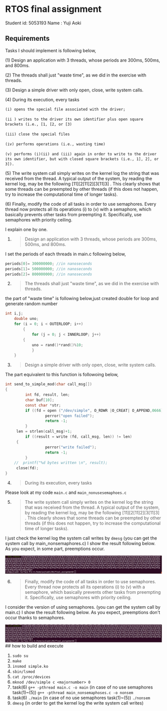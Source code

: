 # RTOS final assignment

Student id: 5053193
Name : Yuji Aoki

## Requirements

Tasks I should implement is following below,

(1) Design an application with 3 threads, whose periods are 300ms, 500ms, and 800ms.

(2) The threads shall just "waste time", as we did in the exercise with threads.

(3) Design a simple driver with only open, close, write system calls.

(4) During its execution, every tasks 

	(i) opens the special file associated with the driver;

	(ii ) writes to the driver its own identifier plus open square brackets (i.e., [1, [2, or [3)

	(iii) close the special files

	(iv) performs operations (i.e., wasting time)

	(v) performs (i)(ii) and (iii) again in order to write to the driver its own identifier, but with closed square brackets (i.e., 1], 2], or 3]).

(5) The write system call simply writes on the kernel log the string that was received from the thread. A typical output of the system, by reading the kernel log, may be the following [11][2[11]2][3[11]3]  . This clearly shows that some threads can be preempted by other threads (if this does not happen, try to increase the computational time of longer tasks).

(6) Finally, modify the code of all tasks in order to use semaphores. Every thread now protects all its operations (i) to (v) with a semaphore, which basically prevents other tasks from preempting it. Specifically, use semaphores with priority ceiling.  


I explain one by one.

1. >Design an application with 3 threads, whose periods are 300ms, 500ms, and 800ms. 

I set the periods of each threads in main.c following below,
```c 
periods[0]= 300000000; //in nanoseconds
periods[1]= 500000000; //in nanoseconds
periods[2]= 800000000; //in nanoseconds
```

2. >The threads shall just "waste time", as we did in the exercise with threads.

the part of "waste time" is following below,just created double for loop and generate random number
```c 
int i,j;
	double uno;
  	for (i = 0; i < OUTERLOOP; i++)
    	{
      		for (j = 0; j < INNERLOOP; j++)
		{
			uno = rand()*rand()%10;
    		}
  	}
```

3. > Design a simple driver with only open, close, write system calls.

The part equivalent to this function is followoing below,

```c 
int send_to_simple_mod(char call_msg[]) 
{
         int fd, result, len;
         char buf[10];
         const char *str;
         if ((fd = open ("/dev/simple", O_RDWR |O_CREAT| O_APPEND,0666)) == -1) {
                  perror("open failed");
                  return -1;
         }
	 len = strlen(call_msg)+1;
         if ((result = write (fd, call_msg, len)) != len) 
	 {
                  perror("write failed");
                  return -1;
         }
	//  printf("%d bytes written \n", result);
	 close(fd);
}
```

4. > During its execution, every tasks 

Please look at my code `main.c` and `main_nonusesemaphoes.c`

5. >  The write system call simply writes on the kernel log the string that was received from the thread. A typical output of the system, by reading the kernel log, may be the following [11][2[11]2][3[11]3]  . This clearly shows that some threads can be preempted by other threads (if this does not happen, try to increase the computational time of longer tasks).

I just check the kernel log the system call writes by `dmesg` (you can get the system call by main_nonsemaphores.c)
I show the result following below. As you expect, in some part, preemptions occur.

<div align="center">
<img src="result_task1-5(non-usesemaphores).png" alt="pic" title="タイトル">
</div>


6. > Finally, modify the code of all tasks in order to use semaphores. Every thread now protects all its operations (i) to (v) with a semaphore, which basically prevents other tasks from preempting it. Specifically, use semaphores with priority ceiling. 

I consider the version of using semaphores. (you can get the system call by main.c)
I show the result following below. As you expect, preemptions don't occur thanks to semaphores.

<div align="center">
<img src="result_task6.png" alt="pic" title="タイトル">
</div>
## how to build and execute

1. `sudo su`
2. `make`
3. `insmod simple.ko`
4. `sbin/lsmod`
5. `cat /proc/devices`
6. `mknod /dev/simple c <majornumber> 0 `
7. task(6) `g++ -pthread main.c -o main` 
(in case of no use semaphores task(1)~(5)) `g++ -pthread main_nonsemaphoses.c -o nonsem` 
8. task(6) `./main` 
(in case of no use semaphores  task(1)~(5)) `./nonsem` 
9. `dmesg` (in order to get the kernel log the write system call writes)
